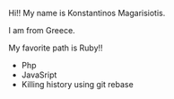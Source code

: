Hi!! My name is Konstantinos Magarisiotis.

I am from Greece.

My favorite path is Ruby!!

* Php
* JavaSript
* Killing history using git rebase